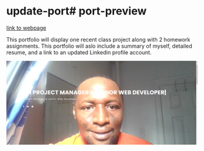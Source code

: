 # update-port# port-preview
[link to webpage]( https://adrianstorr.github.io/update-port/)

This portfolio will display one recent class project along with 2 homework assignments. This portfolio will aslo include a summary of myself, detailed resume, and a link to an updated Linkedin profile account.


![screenshot of website](./assets/img/webmain.png)
